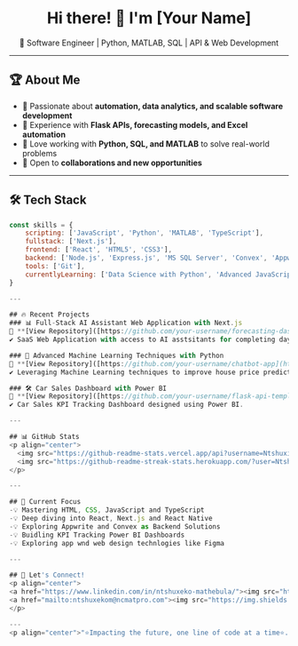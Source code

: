 <h1 align="center">Hi there! 👋 I'm [Your Name]</h1>
<p align="center">
🚀 Software Engineer | Python, MATLAB, SQL | API & Web Development
</p>

---

## 🏆 About Me  
- 🔹 Passionate about **automation, data analytics, and scalable software development**  
- 🔹 Experience with **Flask APIs, forecasting models, and Excel automation**  
- 🔹 Love working with **Python, SQL, and MATLAB** to solve real-world problems  
- 🔹 Open to **collaborations and new opportunities**  

---

## 🛠 Tech Stack

```javascript
const skills = {
    scripting: ['JavaScript', 'Python', 'MATLAB', 'TypeScript'],
    fullstack: ['Next.js'],
    frontend: ['React', 'HTML5', 'CSS3'],
    backend: ['Node.js', 'Express.js', 'MS SQL Server', 'Convex', 'Appwrite'],
    tools: ['Git'],
    currentlyLearning: ['Data Science with Python', 'Advanced JavaScript', 'Web App Testing']
}

---

## 🔥 Recent Projects  
### 📊 Full-Stack AI Assistant Web Application with Next.js
🔗 **[View Repository]([https://github.com/your-username/forecasting-dashboard](https://github.com/NtshuxieGitHub/AI-Assistant-App))**  
✔ SaaS Web Application with access to AI asstsitants for completing day-to-day tasks.

### 🤖 Advanced Machine Learning Techniques with Python  
🔗 **[View Repository]([https://github.com/your-username/chatbot-app](https://github.com/NtshuxieGitHub/Home-Price-Prediction-Model-in-Python))**  
✔ Leveraging Machine Learning techniques to improve house price predictions.

### 🛠 Car Sales Dashboard with Power BI 
🔗 **[View Repository]([https://github.com/your-username/flask-api-template](https://github.com/NtshuxieGitHub/Car-Sales-Dashboard))**  
✔ Car Sales KPI Tracking Dashboard designed using Power BI.

---

## 📊 GitHub Stats  
<p align="center">
  <img src="https://github-readme-stats.vercel.app/api?username=NtshuxieGitHub&show_icons=true&theme=tokyonight" width="400"/>
  <img src="https://github-readme-streak-stats.herokuapp.com/?user=NtshuxieGitHub&theme=tokyonight" width="400"/>
</p>

---

## 🎯 Current Focus  
-💡 Mastering HTML, CSS, JavaScript and TypeScript
-💡 Deep diving into React, Next.js and React Native
-💡 Exploring Appwrite and Convex as Backend Solutions
-💡 Buidling KPI Tracking Power BI Dashboards
-💡 Exploring app wnd web design technlogies like Figma

---

## 🤝 Let's Connect!  
<p align="center">
<a href="https://www.linkedin.com/in/ntshuxeko-mathebula/"><img src="https://img.shields.io/badge/LinkedIn-%230077B5.svg?style=for-the-badge&logo=linkedin&logoColor=white"/></a>  
<a href="mailto:ntshuxekom@ncmatpro.com"><img src="https://img.shields.io/badge/Email-%23D14836.svg?style=for-the-badge&logo=gmail&logoColor=white"/></a>  
</p>

---
<p align="center">"⭐Impacting the future, one line of code at a time⭐."</p>
